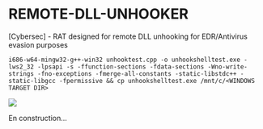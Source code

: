 # REMOTE-DLL-UNHOOKER
[Cybersec] - RAT designed for remote DLL unhooking for EDR/Antivirus evasion purposes

```
i686-w64-mingw32-g++-win32 unhooktest.cpp -o unhookshelltest.exe -lws2_32 -lpsapi -s -ffunction-sections -fdata-sections -Wno-write-strings -fno-exceptions -fmerge-all-constants -static-libstdc++ -static-libgcc -fpermissive && cp unhookshelltest.exe /mnt/c/<WINDOWS TARGET DIR>
```
<img src="https://i.ibb.co/mTMDjVv/image.png">

En construction...
